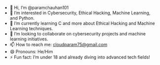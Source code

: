 - 👋 Hi, I’m @paramchauhan101
- 👀 I’m interested in Cybersecurity, Ethical Hacking, Machine Learning, and Python.
- 🌱 I’m currently learning C and more about Ethical Hacking and Machine Learning techniques.
- 💞️ I’m looking to collaborate on cybersecurity projects and machine learning initiatives.
- 📫 How to reach me: cloudparam75@gmail.com
- 😄 Pronouns: He/Him
- ⚡ Fun fact: I’m under 18 and already diving into advanced tech fields!
<!---
paramchauhan101/paramchauhan101 is a ✨ special ✨ repository because its `README.md` (this file) appears on your GitHub profile.
You can click the Preview link to take a look at your changes.
--->
